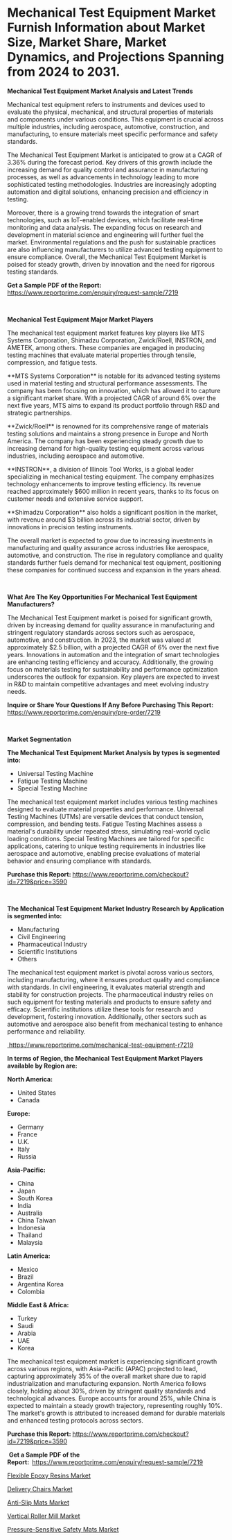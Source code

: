 <p><h1>Mechanical Test Equipment Market Furnish Information about Market Size, Market Share, Market Dynamics, and Projections Spanning from 2024 to 2031.</h1></p><p><strong>Mechanical Test Equipment Market Analysis and Latest Trends</strong></p>
<p><p>Mechanical test equipment refers to instruments and devices used to evaluate the physical, mechanical, and structural properties of materials and components under various conditions. This equipment is crucial across multiple industries, including aerospace, automotive, construction, and manufacturing, to ensure materials meet specific performance and safety standards.</p><p>The Mechanical Test Equipment Market is anticipated to grow at a CAGR of 3.36% during the forecast period. Key drivers of this growth include the increasing demand for quality control and assurance in manufacturing processes, as well as advancements in technology leading to more sophisticated testing methodologies. Industries are increasingly adopting automation and digital solutions, enhancing precision and efficiency in testing.</p><p>Moreover, there is a growing trend towards the integration of smart technologies, such as IoT-enabled devices, which facilitate real-time monitoring and data analysis. The expanding focus on research and development in material science and engineering will further fuel the market. Environmental regulations and the push for sustainable practices are also influencing manufacturers to utilize advanced testing equipment to ensure compliance. Overall, the Mechanical Test Equipment Market is poised for steady growth, driven by innovation and the need for rigorous testing standards.</p></p>
<p><strong>Get a Sample PDF of the Report:&nbsp;</strong> <a href="https://www.reportprime.com/enquiry/request-sample/7219">https://www.reportprime.com/enquiry/request-sample/7219</a></p>
<p>&nbsp;</p>
<p><strong>Mechanical Test Equipment Major Market Players</strong></p>
<p><p>The mechanical test equipment market features key players like MTS Systems Corporation, Shimadzu Corporation, Zwick/Roell, INSTRON, and AMETEK, among others. These companies are engaged in producing testing machines that evaluate material properties through tensile, compression, and fatigue tests.</p><p>**MTS Systems Corporation** is notable for its advanced testing systems used in material testing and structural performance assessments. The company has been focusing on innovation, which has allowed it to capture a significant market share. With a projected CAGR of around 6% over the next five years, MTS aims to expand its product portfolio through R&D and strategic partnerships.</p><p>**Zwick/Roell** is renowned for its comprehensive range of materials testing solutions and maintains a strong presence in Europe and North America. The company has been experiencing steady growth due to increasing demand for high-quality testing equipment across various industries, including aerospace and automotive. </p><p>**INSTRON**, a division of Illinois Tool Works, is a global leader specializing in mechanical testing equipment. The company emphasizes technology enhancements to improve testing efficiency. Its revenue reached approximately $600 million in recent years, thanks to its focus on customer needs and extensive service support.</p><p>**Shimadzu Corporation** also holds a significant position in the market, with revenue around $3 billion across its industrial sector, driven by innovations in precision testing instruments. </p><p>The overall market is expected to grow due to increasing investments in manufacturing and quality assurance across industries like aerospace, automotive, and construction. The rise in regulatory compliance and quality standards further fuels demand for mechanical test equipment, positioning these companies for continued success and expansion in the years ahead.</p></p>
<p>&nbsp;</p>
<p><strong>What Are The Key Opportunities For Mechanical Test Equipment Manufacturers?</strong></p>
<p><p>The Mechanical Test Equipment market is poised for significant growth, driven by increasing demand for quality assurance in manufacturing and stringent regulatory standards across sectors such as aerospace, automotive, and construction. In 2023, the market was valued at approximately $2.5 billion, with a projected CAGR of 6% over the next five years. Innovations in automation and the integration of smart technologies are enhancing testing efficiency and accuracy. Additionally, the growing focus on materials testing for sustainability and performance optimization underscores the outlook for expansion. Key players are expected to invest in R&D to maintain competitive advantages and meet evolving industry needs.</p></p>
<p><strong>Inquire or Share Your Questions If Any Before Purchasing This Report:</strong> <a href="https://www.reportprime.com/enquiry/pre-order/7219">https://www.reportprime.com/enquiry/pre-order/7219</a></p>
<p>&nbsp;</p>
<p><strong>Market Segmentation</strong></p>
<p><strong>The Mechanical Test Equipment Market Analysis by types is segmented into:</strong></p>
<p><ul><li>Universal Testing Machine</li><li>Fatigue Testing Machine</li><li>Special Testing Machine</li></ul></p>
<p><p>The mechanical test equipment market includes various testing machines designed to evaluate material properties and performance. Universal Testing Machines (UTMs) are versatile devices that conduct tension, compression, and bending tests. Fatigue Testing Machines assess a material's durability under repeated stress, simulating real-world cyclic loading conditions. Special Testing Machines are tailored for specific applications, catering to unique testing requirements in industries like aerospace and automotive, enabling precise evaluations of material behavior and ensuring compliance with standards.</p></p>
<p><strong>Purchase this Report:&nbsp;</strong><a href="https://www.reportprime.com/checkout?id=7219&price=3590">https://www.reportprime.com/checkout?id=7219&price=3590</a></p>
<p>&nbsp;</p>
<p><strong>The Mechanical Test Equipment Market Industry Research by Application is segmented into:</strong></p>
<p><ul><li>Manufacturing</li><li>Civil Engineering</li><li>Pharmaceutical Industry</li><li>Scientific Institutions</li><li>Others</li></ul></p>
<p><p>The mechanical test equipment market is pivotal across various sectors, including manufacturing, where it ensures product quality and compliance with standards. In civil engineering, it evaluates material strength and stability for construction projects. The pharmaceutical industry relies on such equipment for testing materials and products to ensure safety and efficacy. Scientific institutions utilize these tools for research and development, fostering innovation. Additionally, other sectors such as automotive and aerospace also benefit from mechanical testing to enhance performance and reliability.</p></p>
<p><a href="https://www.reportprime.com/mechanical-test-equipment-r7219">&nbsp;https://www.reportprime.com/mechanical-test-equipment-r7219</a></p>
<p><strong>In terms of Region, the Mechanical Test Equipment Market Players available by Region are:</strong></p>
<p>
    <p> <strong> North America: </strong>
        <ul>
            <li>United States</li>
            <li>Canada</li>
        </ul>
        </p> 
    <p> <strong> Europe: </strong>
        <ul>
            <li>Germany</li>
            <li>France</li>
            <li>U.K.</li>
            <li>Italy</li>
            <li>Russia</li>
        </ul>
        </p> 
    <p> <strong> Asia-Pacific: </strong>
        <ul>
            <li>China</li>
            <li>Japan</li>
            <li>South Korea</li>
            <li>India</li>
            <li>Australia</li>
            <li>China Taiwan</li>
            <li>Indonesia</li>
            <li>Thailand</li>
            <li>Malaysia</li>
        </ul>
        </p> 
    <p> <strong> Latin America: </strong>
        <ul>
            <li>Mexico</li>
            <li>Brazil</li>
            <li>Argentina Korea</li>
            <li>Colombia</li>
        </ul>
        </p> 
    <p> <strong> Middle East & Africa: </strong>
        <ul>
            <li>Turkey</li>
            <li>Saudi</li>
            <li>Arabia</li>
            <li>UAE</li>
            <li>Korea</li>
        </ul>
    </p>
    </p>
<p><p>The mechanical test equipment market is experiencing significant growth across various regions, with Asia-Pacific (APAC) projected to lead, capturing approximately 35% of the overall market share due to rapid industrialization and manufacturing expansion. North America follows closely, holding about 30%, driven by stringent quality standards and technological advances. Europe accounts for around 25%, while China is expected to maintain a steady growth trajectory, representing roughly 10%. The market's growth is attributed to increased demand for durable materials and enhanced testing protocols across sectors.</p></p>
<p><strong>Purchase this Report: </strong><a href="https://www.reportprime.com/checkout?id=7219&price=3590">https://www.reportprime.com/checkout?id=7219&price=3590</a></p>
<p>&nbsp;<strong>Get a Sample PDF of the Report:&nbsp;&nbsp;</strong><a href="https://www.reportprime.com/enquiry/request-sample/7219">https://www.reportprime.com/enquiry/request-sample/7219</a></p>
<p><strong></strong></p>
<p><p><a href="https://www.linkedin.com/pulse/flexible-epoxy-resins-market-insights-product-type-application-p6x7f?trackingId=M1XqzBZ0TzCsT6hv0jcoIg%3D%3D">Flexible Epoxy Resins Market</a></p><p><a href="https://medium.com/@amanda.hamilton54645/delivery-chairs-market-forecast-global-market-trends-and-analysis-from-2024-to-2031-covered-in-136-966a8c515184">Delivery Chairs Market</a></p><p><a href="https://issuu.com/reportprime-2/docs/anti-slip-mats-market-size-2030.ppt_0c487790c360eb">Anti-Slip Mats Market</a></p><p><a href="https://github.com/gdfhhhj/Market-Research-Report-List-6/blob/main/vertical-roller-mill-market.md">Vertical Roller Mill Market</a></p><p><a href="https://issuu.com/reportprime-2/docs/pressure-sensitive-safety-mats-mark_c6fb78b7a82138">Pressure-Sensitive Safety Mats Market</a></p></p>